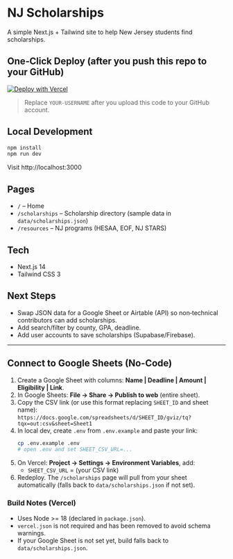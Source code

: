 # NJ Scholarships

A simple Next.js + Tailwind site to help New Jersey students find scholarships.

## One‑Click Deploy (after you push this repo to your GitHub)

[![Deploy with Vercel](https://vercel.com/button)](https://vercel.com/new/clone?repository-url=https://github.com/YOUR-USERNAME/nj-scholarships)

> Replace `YOUR-USERNAME` after you upload this code to your GitHub account.

## Local Development

```bash
npm install
npm run dev
```

Visit http://localhost:3000

## Pages
- `/` – Home
- `/scholarships` – Scholarship directory (sample data in `data/scholarships.json`)
- `/resources` – NJ programs (HESAA, EOF, NJ STARS)

## Tech
- Next.js 14
- Tailwind CSS 3

## Next Steps
- Swap JSON data for a Google Sheet or Airtable (API) so non‑technical contributors can add scholarships.
- Add search/filter by county, GPA, deadline.
- Add user accounts to save scholarships (Supabase/Firebase).


---

## Connect to Google Sheets (No-Code)

1. Create a Google Sheet with columns: **Name | Deadline | Amount | Eligibility | Link**.
2. In Google Sheets: **File → Share → Publish to web** (entire sheet).  
3. Copy the CSV link (or use this format replacing `SHEET_ID` and sheet name):  
   `https://docs.google.com/spreadsheets/d/SHEET_ID/gviz/tq?tqx=out:csv&sheet=Sheet1`
4. In local dev, create `.env` from `.env.example` and paste your link:
   ```bash
   cp .env.example .env
   # open .env and set SHEET_CSV_URL=...
   ```
5. On Vercel: **Project → Settings → Environment Variables**, add:
   - `SHEET_CSV_URL` = (your CSV link)
6. Redeploy. The `/scholarships` page will pull from your sheet automatically (falls back to `data/scholarships.json` if not set).



### Build Notes (Vercel)
- Uses Node >= 18 (declared in `package.json`).
- `vercel.json` is not required and has been removed to avoid schema warnings.
- If your Google Sheet is not set yet, build falls back to `data/scholarships.json`.


